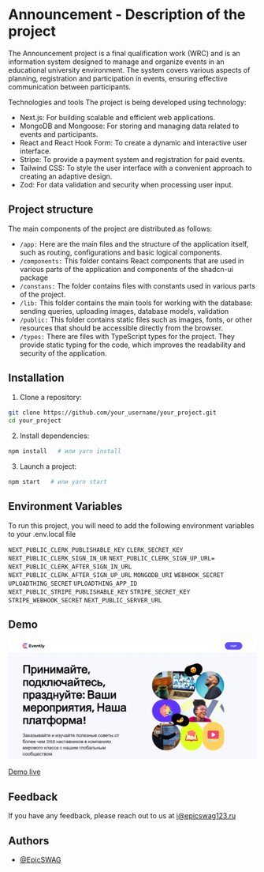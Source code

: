 
# Announcement - Description of the project

The Announcement project is a final qualification work (WRC) and is an information system designed to manage and organize events in an educational university environment. The system covers various aspects of planning, registration and participation in events, ensuring effective communication between participants.

Technologies and tools
The project is being developed using technology:

- Next.js: For building scalable and efficient web applications.
- MongoDB and Mongoose: For storing and managing data related to events and participants.
- React and React Hook Form: To create a dynamic and interactive user interface.
- Stripe: To provide a payment system and registration for paid events.
- Tailwind CSS: To style the user interface with a convenient approach to creating an adaptive design.
- Zod: For data validation and security when processing user input.
## Project structure
The main components of the project are distributed as follows:
- `/app:` Here are the main files and the structure of the application itself, such as routing, configurations and basic logical components.
- `/components:` This folder contains React components that are used in various parts of the application and components of the shadcn-ui package
- `/constans:` The folder contains files with constants used in various parts of the project.
- `/lib:` This folder contains the main tools for working with the database: sending queries, uploading images, database models, validation
- `/public:` This folder contains static files such as images, fonts, or other resources that should be accessible directly from the browser.
- `/types:` There are files with TypeScript types for the project. They provide static typing for the code, which improves the readability and security of the application.
## Installation

1. Clone a repository:
```bash
git clone https://github.com/your_username/your_project.git
cd your_project
```
2. Install dependencies:
```bash
npm install   # или yarn install
```
3. Launch a project:
```bash
npm start   # или yarn start
```
## Environment Variables

To run this project, you will need to add the following environment variables to your .env.local file

`NEXT_PUBLIC_CLERK_PUBLISHABLE_KEY`
`CLERK_SECRET_KEY`
`NEXT_PUBLIC_CLERK_SIGN_IN_UR`
`NEXT_PUBLIC_CLERK_SIGN_UP_URL=`
`NEXT_PUBLIC_CLERK_AFTER_SIGN_IN_URL`
`NEXT_PUBLIC_CLERK_AFTER_SIGN_UP_URL`
`MONGODB_URI`
`WEBHOOK_SECRET`
`UPLOADTHING_SECRET`
`UPLOADTHING_APP_ID`
`NEXT_PUBLIC_STRIPE_PUBLISHABLE_KEY`
`STRIPE_SECRET_KEY`
`STRIPE_WEBHOOK_SECRET`
`NEXT_PUBLIC_SERVER_URL`


## Demo

![hero_image](https://github.com/EpicSWAGCoding/Anons_events/blob/main/public/hero_image.png?raw=true)

[Demo live](https://anons-events.vercel.app/)
## Feedback

If you have any feedback, please reach out to us at i@epicswag123.ru


## Authors

- [@EpicSWAG](https://github.com/EpicSWAGCoding)

